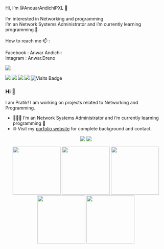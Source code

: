 Hi, I’m @AnouarAndichiPXL 👋 <br><br>
I’m interested in Networking and programming<br>
I’m an Network Systems Administrator and i’m currently learning programming 🌱<br><br>
How to reach me 📫 :

Facebook : Anwar Andichi:<br>
Intagram : Anwar.Dreno


<img src="https://media-exp1.licdn.com/dms/image/C4E16AQFumN6Z0C26Sg/profile-displaybackgroundimage-shrink_200_800/0/1606150784344?e=1654732800&v=beta&t=ODTfxYh1cne2V5wkoWmRmu6505xy2oTvJHxS3zc8fkc">

[<img src="https://img.shields.io/badge/linkedin-%230077B5.svg?&style=for-the-badge&logo=linkedin&logoColor=white" />](https://www.linkedin.com/in/anouarandichi/) 
[<img src = "https://img.shields.io/badge/instagram-%23E4405F.svg?&style=for-the-badge&logo=instagram&logoColor=white">](https://www.instagram.com/anwar_dreno/) 
[<img src = "https://img.shields.io/badge/facebook-%231877F2.svg?&style=for-the-badge&logo=facebook&logoColor=white">](https://www.facebook.com/AnwarRiffian) 
[<img src ="https://img.shields.io/badge/Website-pk-%23.svg?&style=for-the-badge&logo=&logoColor=white%22">](https://github.com/AnouarAndichiPXL)  ![Visits Badge](https://badges.pufler.dev/visits/AnouarAndichiPXL/AnouarAndichiPXL?style=for-the-badge) 

### Hi 👋 
I am Pratik! I am working on projects related to Networking and Programming.
- 👨🏽‍💻 I’m an Network Systems Administrator and i’m currently learning programming 🌱
- 🌐 Visit my [porfolio website](https://anwar-andichi.io/) for complete background and contact.

<p align = "center">
  <img src = "https://github-readme-stats.vercel.app/api?username=AnouarAndichiPXL&show_icons=true&theme=radical&line_height=33">
  <img src = "https://github-readme-stats.vercel.app/api/top-langs/?username=AnouarAndichiPXL&theme=radical&line_height=33">
</p>


<p align="center">
<img src="https://i.giphy.com/media/LMt9638dO8dftAjtco/200.webp" width="150"> 
<img src="https://i.giphy.com/media/KzJkzjggfGN5Py6nkT/200.webp" width="150">
<img src="https://i.giphy.com/media/IdyAQJVN2kVPNUrojM/200.webp" width="150"> 
<img src="https://media.giphy.com/media/UWt0rhp21JgLwoeFQP/giphy.gif" width ="150"/> 
<img src="https://media.giphy.com/media/kH6CqYiquZawmU1HI6/giphy.gif" width ="150"/> 
</p>
